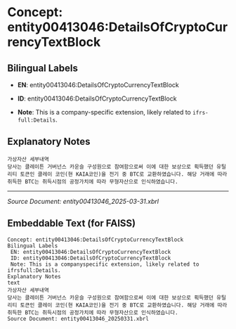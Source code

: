 # Concept: entity00413046:DetailsOfCryptoCurrencyTextBlock

## Bilingual Labels
- **EN**: entity00413046:DetailsOfCryptoCurrencyTextBlock

- **ID**: entity00413046:DetailsOfCryptoCurrencyTextBlock
- **Note**: This is a company-specific extension, likely related to `ifrs-full:Details`.

## Explanatory Notes
```text
가상자산 세부내역
당사는 클레이튼 거버넌스 카운슬 구성원으로 참여함으로써 이에 대한 보상으로 획득했던 유틸리티 토큰인 클레이 코인(현 KAIA코인)을 전기 중 BTC로 교환하였습니다. 해당 거래에 따라 취득한 BTC는 취득시점의 공정가치에 따라 무형자산으로 인식하였습니다.
```

---
*Source Document: entity00413046_2025-03-31.xbrl*
## Embeddable Text (for FAISS)
```text
Concept: entity00413046:DetailsOfCryptoCurrencyTextBlock
Bilingual Labels
 EN: entity00413046:DetailsOfCryptoCurrencyTextBlock
 ID: entity00413046:DetailsOfCryptoCurrencyTextBlock
 Note: This is a companyspecific extension, likely related to ifrsfull:Details.
Explanatory Notes
text
가상자산 세부내역
당사는 클레이튼 거버넌스 카운슬 구성원으로 참여함으로써 이에 대한 보상으로 획득했던 유틸리티 토큰인 클레이 코인(현 KAIA코인)을 전기 중 BTC로 교환하였습니다. 해당 거래에 따라 취득한 BTC는 취득시점의 공정가치에 따라 무형자산으로 인식하였습니다.
Source Document: entity00413046_20250331.xbrl
```